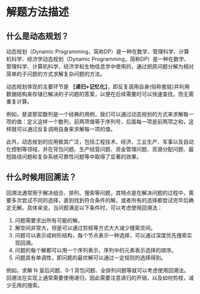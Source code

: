# 解题方法描述

## 什么是动态规划？

动态规划（Dynamic Programming，简称DP）是一种在数学、管理科学、计算机科学、经济学动态规划（Dynamic Programming，简称DP）是一种在数学、管理科学、计算机科学、经济学和生物信息学中使用的，通过把原问题分解为相对简单的子问题的方式求解复杂问题的方法。

动态规划体现的主要环节是 【**递归+记忆化**】，即反复调用自身(俗称套娃)并利用数据结构来存储已解决的子问题的答案，以便在后续需要时可以快速查找，而无需重复计算。

例如，斐波那契数列是一个经典的用例，我们可以通过动态规划的方式来求解每一项的值：定义这样一个数列，前两项值等于序列号，后面每一项是前两项之和，这样就可以通过反复调用自身来求解每一项的值。

此外，动态规划的应用极其广泛，包括工程技术、经济、工业生产、军事以及自动化控制等领域，并在背包问题、生产经营问题、资金管理问题、资源分配问题、最短路径问题和复杂系统可靠性问题等中取得了显著的效果。

## 什么时候用回溯法？

回溯法通常用于解决组合、排列、搜索等问题，其特点是在解决问题的过程中，需要多次尝试不同的选择，直到找到符合条件的解，或者所有的选择都尝试完毕后确定无解。具体来说，当问题满足以下条件时，可以考虑使用回溯法：

1. 问题需要求出所有可能的解。
2. 解空间非常大，但是可以通过剪枝等方式大大减少搜索空间。
3. 问题可以表示成树形结构，每个节点表示一种选择，可以通过深度优先搜索实现回溯。
4. 问题的每个解都可以用一个序列表示，序列中的元素表示选择的顺序。
5. 问题具有单调性，即问题的最优解可以通过一定规则的选择得到。 

例如，求解 N 皇后问题、0-1 背包问题、全排列问题等就可以考虑使用回溯法。回溯法在实现上通常需要使用递归，因此需要注意递归的开销，以及如何剪枝，减少无用的搜索。